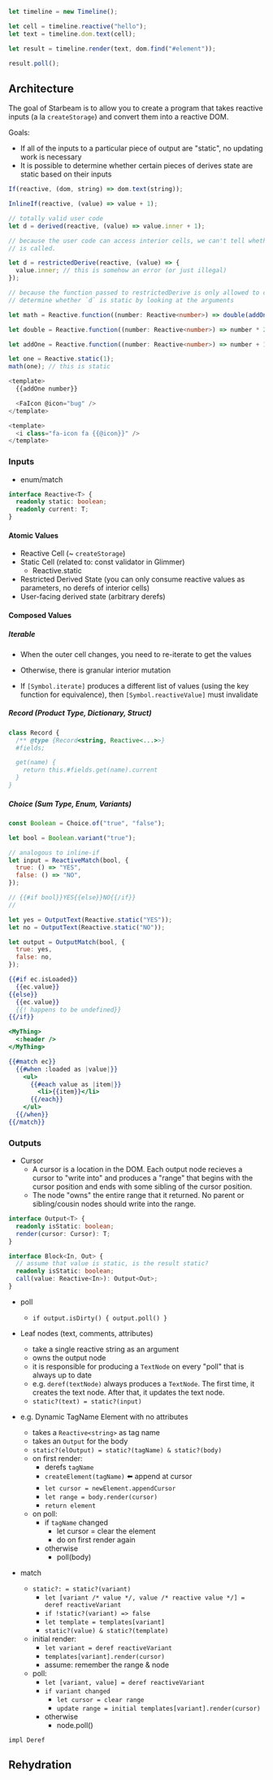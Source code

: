 ```ts
let timeline = new Timeline();

let cell = timeline.reactive("hello");
let text = timeline.dom.text(cell);

let result = timeline.render(text, dom.find("#element"));

result.poll();
```

## Architecture

The goal of Starbeam is to allow you to create a program that takes reactive inputs (a la `createStorage`) and convert them into a reactive DOM.

Goals:

- If all of the inputs to a particular piece of output are "static", no updating work is necessary
- It is possible to determine whether certain pieces of derives state are static based on their inputs

```ts
If(reactive, (dom, string) => dom.text(string));

InlineIf(reactive, (value) => value + 1);

// totally valid user code
let d = derived(reactive, (value) => value.inner + 1);

// because the user code can access interior cells, we can't tell whether `d` is static when the `derived` function
// is called.

let d = restrictedDerive(reactive, (value) => {
  value.inner; // this is somehow an error (or just illegal)
});

// because the function passed to restrictedDerive is only allowed to consume cells from the arguments, we can
// determine whether `d` is static by looking at the arguments
```

```ts
let math = Reactive.function((number: Reactive<number>) => double(addOne(number.current)));

let double = Reactive.function((number: Reactive<number>) => number * 2);

let addOne = Reactive.function((number: Reactive<number>) => number + 1);

let one = Reactive.static(1);
math(one); // this is static

<template>
  {{addOne number}}

  <FaIcon @icon="bug" />
</template>

<template>
  <i class="fa-icon fa {{@icon}}" />
</template>
```

### Inputs

- enum/match

```ts
interface Reactive<T> {
  readonly static: boolean;
  readonly current: T;
}
```

#### Atomic Values

- Reactive Cell (~ `createStorage`)
- Static Cell (related to: const validator in Glimmer)
  - Reactive.static
- Restricted Derived State (you can only consume reactive values as parameters, no derefs of interior cells)
- User-facing derived state (arbitrary derefs)

#### Composed Values

##### Iterable

- When the outer cell changes, you need to re-iterate to get the values
- Otherwise, there is granular interior mutation

- If `[Symbol.iterate]` produces a different list of values (using the key function for equivalence), then `[Symbol.reactiveValue]` must invalidate

##### Record (Product Type, Dictionary, Struct)

```js
class Record {
  /** @type {Record<string, Reactive<...>>}
  #fields;

  get(name) {
    return this.#fields.get(name).current
  }
}
```

##### Choice (Sum Type, Enum, Variants)

```js
const Boolean = Choice.of("true", "false");

let bool = Boolean.variant("true");

// analogous to inline-if
let input = ReactiveMatch(bool, {
  true: () => "YES",
  false: () => "NO",
});

// {{#if bool}}YES{{else}}NO{{/if}}
//

let yes = OutputText(Reactive.static("YES"));
let no = OutputText(Reactive.static("NO"));

let output = OutputMatch(bool, {
  true: yes,
  false: no,
});
```

```hbs
{{#if ec.isLoaded}}
  {{ec.value}}
{{else}}
  {{ec.value}}
  {{! happens to be undefined}}
{{/if}}

<MyThing>
  <:header />
</MyThing>

{{#match ec}}
  {{#when :loaded as |value|}}
    <ul>
      {{#each value as |item|}}
        <li>{{item}}</li>
      {{/each}}
    </ul>
  {{/when}}
{{/match}}
```

### Outputs

- Cursor
  - A cursor is a location in the DOM. Each output node recieves a cursor to "write into" and produces a "range" that begins with the cursor position and ends with some sibling of the cursor position.
  - The node "owns" the entire range that it returned. No parent or sibling/cousin nodes should write into the range.

```ts
interface Output<T> {
  readonly isStatic: boolean;
  render(cursor: Cursor): T;
}
```

```ts
interface Block<In, Out> {
  // assume that value is static, is the result static?
  readonly isStatic: boolean;
  call(value: Reactive<In>): Output<Out>;
}
```

- poll

  - `if output.isDirty() { output.poll() }`

- Leaf nodes (text, comments, attributes)
  - take a single reactive string as an argument
  - owns the output node
  - it is responsible for producing a `TextNode` on every "poll" that is always up to date
  - e.g. `deref(textNode)` always produces a `TextNode`. The first time, it creates the text node. After that, it updates the text node.
  - `static?(text) = static?(input)`
- e.g. Dynamic TagName Element with no attributes
  - takes a `Reactive<string>` as tag name
  - takes an `Output` for the body
  - `static?(elOutput) = static?(tagName) & static?(body)`
  - on first render:
    - derefs `tagName`
    - `createElement(tagName)` ⬅️ append at cursor
    - `let cursor = newElement.appendCursor`
    - `let range = body.render(cursor)`
    - `return element`
  - on poll:
    - if `tagName` changed
      - let cursor = clear the element
      - do on first render again
    - otherwise
      - poll(body)
- match
  - `static?: = static?(variant)`
    - `let [variant /* value */, value /* reactive value */] = deref reactiveVariant`
    - `if !static?(variant) => false`
    - `let template = templates[variant]`
    - `static?(value) & static?(template)`
  - initial render:
    - `let variant = deref reactiveVariant`
    - `templates[variant].render(cursor)`
    - assume: remember the range & node
  - poll:
    - `let [variant, value] = deref reactiveVariant`
    - `if variant changed`
      - `let cursor = clear range`
      - `update range = initial templates[variant].render(cursor)`
    - otherwise
      - node.poll()

```
impl Deref
```

## Rehydration
